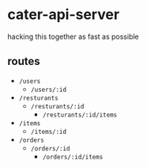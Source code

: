 # cater-api-server

hacking this together as fast as possible

## routes

* `/users`
  + `/users/:id`
* `/resturants`
  + `/resturants/:id`
    - `/resturants/:id/items`
* `/items`
  + `/items/:id`
* `/orders`
  + `/orders/:id`
    - `/orders/:id/items`

